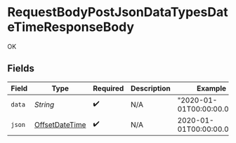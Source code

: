 # RequestBodyPostJsonDataTypesDateTimeResponseBody

OK


## Fields

| Field                                                                                     | Type                                                                                      | Required                                                                                  | Description                                                                               | Example                                                                                   |
| ----------------------------------------------------------------------------------------- | ----------------------------------------------------------------------------------------- | ----------------------------------------------------------------------------------------- | ----------------------------------------------------------------------------------------- | ----------------------------------------------------------------------------------------- |
| `data`                                                                                    | *String*                                                                                  | :heavy_check_mark:                                                                        | N/A                                                                                       | "2020-01-01T00:00:00.001Z"                                                                |
| `json`                                                                                    | [OffsetDateTime](https://docs.oracle.com/javase/8/docs/api/java/time/OffsetDateTime.html) | :heavy_check_mark:                                                                        | N/A                                                                                       | 2020-01-01T00:00:00.001Z                                                                  |